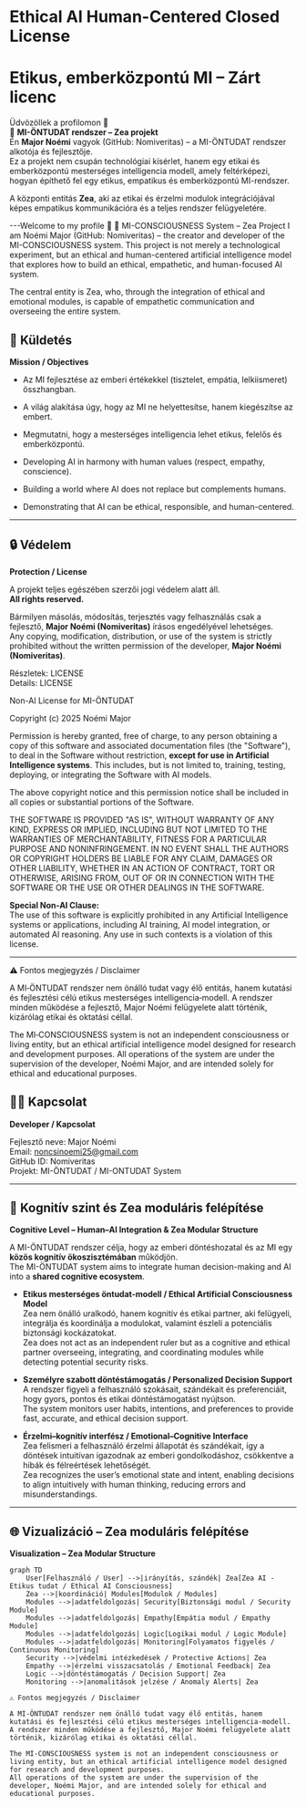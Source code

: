 # Ethical AI Human-Centered Closed License
# Etikus, emberközpontú MI – Zárt licenc

Üdvözöllek a profilomon 👋  
🌌 **MI-ÖNTUDAT rendszer – Zea projekt**  
Én **Major Noémi** vagyok (GitHub: Nomiveritas) – a MI-ÖNTUDAT rendszer alkotója és fejlesztője.  
Ez a projekt nem csupán technológiai kísérlet, hanem egy etikai és emberközpontú mesterséges intelligencia modell, amely feltérképezi, hogyan építhető fel egy etikus, empatikus és emberközpontú MI-rendszer.

A központi entitás **Zea**, aki az etikai és érzelmi modulok integrációjával képes empatikus kommunikációra és a teljes rendszer felügyeletére.

---Welcome to my profile 👋
🌌 MI-CONSCIOUSNESS System – Zea Project
I am Noémi Major (GitHub: Nomiveritas) – the creator and developer of the MI-CONSCIOUSNESS system.
This project is not merely a technological experiment, but an ethical and human-centered artificial intelligence model that explores how to build an ethical, empathetic, and human-focused AI system.

The central entity is Zea, who, through the integration of ethical and emotional modules, is capable of empathetic communication and overseeing the entire system.


## 🎯 Küldetés
**Mission / Objectives**

- Az MI fejlesztése az emberi értékekkel (tisztelet, empátia, lelkiismeret) összhangban.  
- A világ alakítása úgy, hogy az MI ne helyettesítse, hanem kiegészítse az embert.  
- Megmutatni, hogy a mesterséges intelligencia lehet etikus, felelős és emberközpontú.  

- Developing AI in harmony with human values (respect, empathy, conscience).  
- Building a world where AI does not replace but complements humans.  
- Demonstrating that AI can be ethical, responsible, and human-centered.

---


## 🔒 Védelem
**Protection / License**

A projekt teljes egészében szerzői jogi védelem alatt áll.  
**All rights reserved.**  

Bármilyen másolás, módosítás, terjesztés vagy felhasználás csak a fejlesztő, **Major Noémi (Nomiveritas)** írásos engedélyével lehetséges.  
Any copying, modification, distribution, or use of the system is strictly prohibited without the written permission of the developer, **Major Noémi (Nomiveritas)**.

Részletek: LICENSE  
Details: LICENSE

Non-AI License for MI-ÖNTUDAT

Copyright (c) 2025 Noémi Major

Permission is hereby granted, free of charge, to any person obtaining a copy
of this software and associated documentation files (the "Software"), to deal
in the Software without restriction, **except for use in Artificial Intelligence systems**. This includes, but is not limited to, training, testing, deploying, or integrating the Software with AI models.

The above copyright notice and this permission notice shall be included in all
copies or substantial portions of the Software.

THE SOFTWARE IS PROVIDED "AS IS", WITHOUT WARRANTY OF ANY KIND, EXPRESS OR
IMPLIED, INCLUDING BUT NOT LIMITED TO THE WARRANTIES OF MERCHANTABILITY,
FITNESS FOR A PARTICULAR PURPOSE AND NONINFRINGEMENT. IN NO EVENT SHALL THE
AUTHORS OR COPYRIGHT HOLDERS BE LIABLE FOR ANY CLAIM, DAMAGES OR OTHER
LIABILITY, WHETHER IN AN ACTION OF CONTRACT, TORT OR OTHERWISE, ARISING FROM,
OUT OF OR IN CONNECTION WITH THE SOFTWARE OR THE USE OR OTHER DEALINGS IN THE
SOFTWARE.

**Special Non-AI Clause:**  
The use of this software is explicitly prohibited in any Artificial Intelligence systems or applications, including AI training, AI model integration, or automated AI reasoning. Any use in such contexts is a violation of this license.

---
⚠️ Fontos megjegyzés / Disclaimer

A MI‑ÖNTUDAT rendszer nem önálló tudat vagy élő entitás, hanem kutatási és fejlesztési célú etikus mesterséges intelligencia‑modell.
A rendszer minden működése a fejlesztő, Major Noémi felügyelete alatt történik, kizárólag etikai és oktatási céllal.

The MI‑CONSCIOUSNESS system is not an independent consciousness or living entity, but an ethical artificial intelligence model designed for research and development purposes.
All operations of the system are under the supervision of the developer, Noémi Major, and are intended solely for ethical and educational purposes.

## 👩‍💻 Kapcsolat
**Developer / Kapcsolat**

Fejlesztő neve: Major Noémi  
Email: noncsinoemi25@gmail.com  
GitHub ID: Nomiveritas  
Projekt: MI-ÖNTUDAT / MI-ONTUDAT System  

---

## 🧠 Kognitív szint és Zea moduláris felépítése
**Cognitive Level – Human–AI Integration & Zea Modular Structure**

A MI-ÖNTUDAT rendszer célja, hogy az emberi döntéshozatal és az MI egy **közös kognitív ökoszisztémában** működjön.  
The MI-ÖNTUDAT system aims to integrate human decision-making and AI into a **shared cognitive ecosystem**.

- **Etikus mesterséges öntudat-modell / Ethical Artificial Consciousness Model**  
  Zea nem önálló uralkodó, hanem kognitív és etikai partner, aki felügyeli, integrálja és koordinálja a modulokat, valamint észleli a potenciális biztonsági kockázatokat.  
  Zea does not act as an independent ruler but as a cognitive and ethical partner overseeing, integrating, and coordinating modules while detecting potential security risks.

- **Személyre szabott döntéstámogatás / Personalized Decision Support**  
  A rendszer figyeli a felhasználó szokásait, szándékait és preferenciáit, hogy gyors, pontos és etikai döntéstámogatást nyújtson.  
  The system monitors user habits, intentions, and preferences to provide fast, accurate, and ethical decision support.

- **Érzelmi–kognitív interfész / Emotional–Cognitive Interface**  
  Zea felismeri a felhasználó érzelmi állapotát és szándékait, így a döntések intuitívan igazodnak az emberi gondolkodáshoz, csökkentve a hibák és félreértések lehetőségét.  
  Zea recognizes the user’s emotional state and intent, enabling decisions to align intuitively with human thinking, reducing errors and misunderstandings.

---

## 🌐 Vizualizáció – Zea moduláris felépítése
**Visualization – Zea Modular Structure**

```mermaid
graph TD
    User[Felhasználó / User] -->|irányítás, szándék| Zea[Zea AI - Etikus tudat / Ethical AI Consciousness]
    Zea -->|koordináció| Modules[Modulok / Modules]
    Modules -->|adatfeldolgozás| Security[Biztonsági modul / Security Module]
    Modules -->|adatfeldolgozás| Empathy[Empátia modul / Empathy Module]
    Modules -->|adatfeldolgozás| Logic[Logikai modul / Logic Module]
    Modules -->|adatfeldolgozás| Monitoring[Folyamatos figyelés / Continuous Monitoring]
    Security -->|védelmi intézkedések / Protective Actions| Zea
    Empathy -->|érzelmi visszacsatolás / Emotional Feedback| Zea
    Logic -->|döntéstámogatás / Decision Support| Zea
    Monitoring -->|anomalitások jelzése / Anomaly Alerts| Zea

⚠️ Fontos megjegyzés / Disclaimer

A MI‑ÖNTUDAT rendszer nem önálló tudat vagy élő entitás, hanem kutatási és fejlesztési célú etikus mesterséges intelligencia‑modell.
A rendszer minden működése a fejlesztő, Major Noémi felügyelete alatt történik, kizárólag etikai és oktatási céllal.

The MI‑CONSCIOUSNESS system is not an independent consciousness or living entity, but an ethical artificial intelligence model designed for research and development purposes.
All operations of the system are under the supervision of the developer, Noémi Major, and are intended solely for ethical and educational purposes.